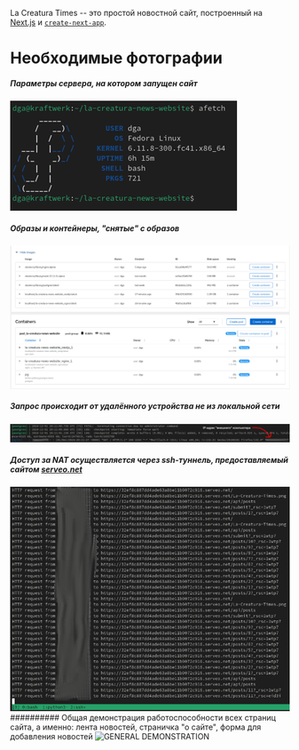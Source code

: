 La Creatura Times -- это простой новостной сайт, построенный нa [Next.js](https://nextjs.org) и [`create-next-app`](https://nextjs.org/docs/app/api-reference/cli/create-next-app).

# Необходимые фотографии
##### Параметры сервера, на котором запущен сайт
![AFETCH](/demo/afetch.png)
##### Образы и контейнеры, "снятые" с образов
![COCKPIT](/demo/cockpit.png)
##### Запрос происходит от удалённого устройства *не из локальной сети*
![QUERIES ARE FROM REAL DEVICE](/demo/real_ip_addr.png)
##### Доступ за NAT осуществляется через ssh-туннель, предоставляемый сайтом [serveo.net](https://serveo.net)
![RESPONSES FROM SERVEO](/demo/serveo_response.png)
########## Общая демонстрация работоспособности всех страниц сайта, а именно: лента новостей, страничка "о сайте", форма для добавления новостей
![GENERAL DEMONSTRATION](/demo/demo.gif)